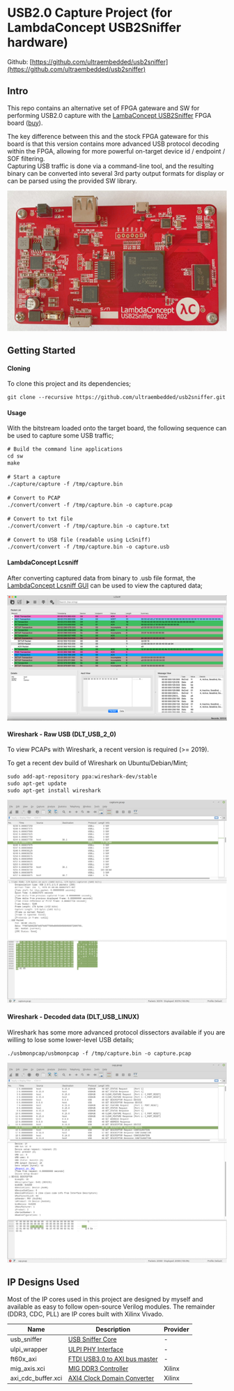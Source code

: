 # USB2.0 Capture Project (for LambdaConcept USB2Sniffer hardware)

Github: [https://github.com/ultraembedded/usb2sniffer](https://github.com/ultraembedded/usb2sniffer)

## Intro
This repo contains an alternative set of FPGA gateware and SW for performing USB2.0 capture with the [LambaConcept USB2Sniffer](http://blog.lambdaconcept.com/doku.php?id=products:usb_sniffer) FPGA board ([buy](http://shop.lambdaconcept.com/home/35-usb2-sniffer.html)).

The key difference between this and the stock FPGA gateware for this board is that this version contains more advanced USB protocol decoding within the FPGA, allowing for more powerful on-target device id / endpoint / SOF filtering.  
Capturing USB traffic is done via a command-line tool, and the resulting binary can be converted into several 3rd party output formats for display or can be parsed using the provided SW library.

![USB2Sniffer](docs/usb2sniffer_board.jpg)

## Getting Started

#### Cloning

To clone this project and its dependencies;

```
git clone --recursive https://github.com/ultraembedded/usb2sniffer.git

```

#### Usage

With the bitstream loaded onto the target board, the following sequence can be used to capture some USB traffic;

```
# Build the command line applications
cd sw
make

# Start a capture
./capture/capture -f /tmp/capture.bin

# Convert to PCAP
./convert/convert -f /tmp/capture.bin -o capture.pcap

# Convert to txt file
./convert/convert -f /tmp/capture.bin -o capture.txt

# Convert to USB file (readable using LcSniff)
./convert/convert -f /tmp/capture.bin -o capture.usb
```

#### LambdaConcept Lcsniff

After converting captured data from binary to .usb file format, the [LambdaConcept Lcsniff GUI](https://github.com/lambdaconcept/usb2sniffer-qt) can be used to view the captured data;

![Lcsniff](docs/lcsniff.png)

#### Wireshark - Raw USB (DLT_USB_2_0)

To view PCAPs with Wireshark, a recent version is required (>= 2019).

To get a recent dev build of Wireshark on Ubuntu/Debian/Mint;
```
sudo add-apt-repository ppa:wireshark-dev/stable
sudo apt-get update
sudo apt-get install wireshark
```

![Wireshark Raw](docs/wireshark.png)

#### Wireshark - Decoded data (DLT_USB_LINUX)

Wireshark has some more advanced protocol dissectors available if you are willing to lose some lower-level USB details;
```
./usbmonpcap/usbmonpcap -f /tmp/capture.bin -o capture.pcap
```

![Wireshark Decoded](docs/wireshark_usbmonpcap.png)

## IP Designs Used

Most of the IP cores used in this project are designed by myself and available as easy to follow open-source Verilog modules.
The remainder (DDR3, CDC, PLL) are IP cores built with Xilinx Vivado.

| Name                   | Description                                                 | Provider |
| ---------------------- | ------------------------------------------------------------| -------- |
| usb_sniffer            | [USB Sniffer Core](https://github.com/ultraembedded/core_usb_sniffer) | - |
| ulpi_wrapper           | [ULPI PHY Interface](https://github.com/ultraembedded/core_ulpi_wrapper) | - |
| ft60x_axi              | [FTDI USB3.0 to AXI bus master](https://github.com/ultraembedded/core_ft60x_axi) | - |
| mig_axis.xci           | [MIG DDR3 Controller](https://github.com/ultraembedded/usb2sniffer/blob/master/cores/ddr/mig_axis.xci) | Xilinx |
| axi_cdc_buffer.xci     | [AXI4 Clock Domain Converter](https://github.com/ultraembedded/usb2sniffer/blob/master/cores/cdc/axi_cdc_buffer.xci) | Xilinx |
